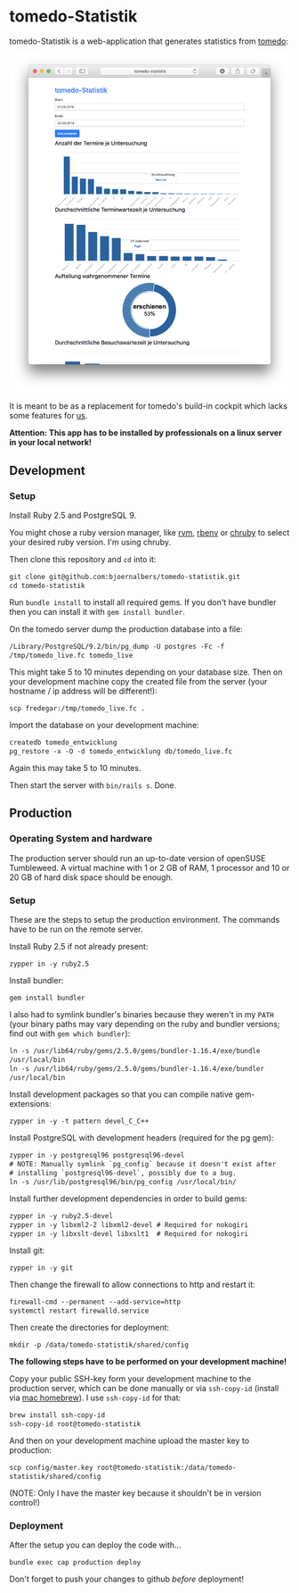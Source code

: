 # tomedo-Statistik

tomedo-Statistik is a web-application that generates statistics from
[tomedo](https://www.tomedo.de):

![Browser with tomedo-Statistik](public/browser.png?raw=true 'Browser with tomedo-Statistik')

It is meant to be as a replacement for tomedo's build-in cockpit which
lacks some features for [us](http://radiologie-lippstadt.de).

**Attention: This app has to be installed by professionals on a linux server in
your local network!**

## Development

### Setup

Install Ruby 2.5 and PostgreSQL 9.

You might chose a ruby version manager, like
[rvm](https://rvm.io),
[rbenv](https://github.com/rbenv/rbenv) or
[chruby](https://github.com/postmodern/chruby) to select your desired ruby version.
I'm using chruby.

Then clone this repository and `cd` into it:

    git clone git@github.com:bjoernalbers/tomedo-statistik.git
    cd tomedo-statistik

Run `bundle install` to install all required gems.
If you don't have bundler then you can install it with `gem install bundler`.

On the tomedo server dump the production database into a file:

    /Library/PostgreSQL/9.2/bin/pg_dump -U postgres -Fc -f /tmp/tomedo_live.fc tomedo_live

This might take 5 to 10 minutes depending on your database size.
Then on your development machine copy the created file from the server (your
hostname / ip address will be different!):

    scp fredegar:/tmp/tomedo_live.fc .

Import the database on your development machine:

    createdb tomedo_entwicklung
    pg_restore -x -O -d tomedo_entwicklung db/tomedo_live.fc

Again this may take 5 to 10 minutes.

Then start the server with `bin/rails s`.
Done.

## Production

### Operating System and hardware

The production server should run an up-to-date version of openSUSE Tumbleweed.
A virtual machine with 1 or 2 GB of RAM, 1 processor and 10 or 20 GB of hard
disk space should be enough.

### Setup

These are the steps to setup the production environment.
The commands have to be run on the remote server.

Install Ruby 2.5 if not already present:

    zypper in -y ruby2.5

Install bundler:

    gem install bundler

I also had to symlink bundler's binaries because they weren't in my `PATH`
(your binary paths may vary depending on the ruby and bundler versions;
find out with `gem which bundler`):

    ln -s /usr/lib64/ruby/gems/2.5.0/gems/bundler-1.16.4/exe/bundle /usr/local/bin
    ln -s /usr/lib64/ruby/gems/2.5.0/gems/bundler-1.16.4/exe/bundler /usr/local/bin

Install development packages so that you can compile native gem-extensions:

    zypper in -y -t pattern devel_C_C++

Install PostgreSQL with development headers (required for the pg gem):

    zypper in -y postgresql96 postgresql96-devel
    # NOTE: Manually symlink `pg_config` because it doesn't exist after
    # installing `postgresql96-devel`, possibly due to a bug.
    ln -s /usr/lib/postgresql96/bin/pg_config /usr/local/bin/

Install further development dependencies in order to build gems:

    zypper in -y ruby2.5-devel
    zypper in -y libxml2-2 libxml2-devel # Required for nokogiri
    zypper in -y libxslt-devel libxslt1  # Required for nokogiri

Install git:

    zypper in -y git

Then change the firewall to allow connections to http and restart it:

    firewall-cmd --permanent --add-service=http
    systemctl restart firewalld.service

Then create the directories for deployment:

    mkdir -p /data/tomedo-statistik/shared/config

**The following steps have to be performed on your development machine!**

Copy your public SSH-key form your development machine to the production
server, which can be done manually or via `ssh-copy-id` (install via
[mac homebrew](https://brew.sh)).
I use `ssh-copy-id` for that:

    brew install ssh-copy-id
    ssh-copy-id root@tomedo-statistik

And then on your development machine upload the master key to production:

    scp config/master.key root@tomedo-statistik:/data/tomedo-statistik/shared/config

(NOTE: Only I have the master key because it shouldn't be in version control!)

### Deployment

After the setup you can deploy the code with...

    bundle exec cap production deploy

Don't forget to push your changes to github *before* deployment!
